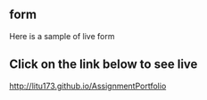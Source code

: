 ## form

Here is a sample of live form

## Click on the link below to see live

http://litu173.github.io/AssignmentPortfolio